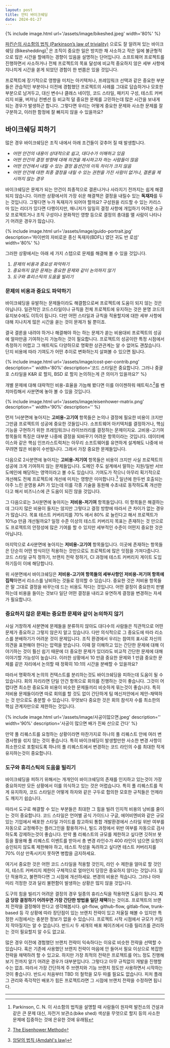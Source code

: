 ```yaml
---
layout: post
title: 안티 바이크쉐딩
date: 2024-01-27
---
```


{% include image.html url='/assets/image/bikeshed.jpeg' width='80%' %}

[파킨슨의 사소함의 법칙 (Parkinson’s law of triviality)](https://en.wikipedia.org/wiki/Law_of_triviality) 으로도 잘 알려져 있는 바이크쉐딩 (Bikeshedding)[^1] 은 조직이 중요한 일은 방치한 채 사소하고 작은 일에 불균형적으로 많은 시간을 할애하는 경향이 있음을 설명하는 단어입니다. 소프트웨어 프로젝트를 진행하면서 사소하거나 전체 프로젝트의 목표 달성에 비교적 중요하지 않은 세부 사항에 지나치게 시간을 쏟게 되었던 경험이 한 번쯤은 있을 것입니다.

프로젝트에 장기적으로 영향을 미치는 아키텍처나, 프레임워크 선택과 같은 중요한 부분들은 관습적인 부분이나 이전에 경험했던 프로젝트의 사례를 그대로 답습하거나 모호한 부분으로 남겨두고, 대신 변수나 클래스 네이밍, 코드 스타일, 패키지 구성, 테스트 커버리지 비율, 버저닝 컨벤션 등 비교적 덜 중요한 문제를 고민하는데 많은 시간을 보내게 되는 경우가 발생하곤 합니다. 그렇다면 우리는 어떻게 중요한 문제와 사소한 문제를 잘 구분하고, 이러한 함정에 잘 빠지지 않을 수 있을까요?

## 바이크쉐딩 피하기

많은 경우 바이크쉐딩은 조직 내에서 아래 조건들이 갖추어 질 때 발생합니다.

* *어떤 안건의 내용이 상대적으로 쉽고, 대다수가 이해하고 있음*
* *어떤 안건의 결정 방향에 대해 의견을 제시하고자 하는 사람들이 많음*
* *어떤 안건에서 내릴 수 있는 결정 옵션간의 이득 차이가 크지 않음*
* *어떤 안건에 대한 최종 결정을 내릴 수 있는 권한을 가진 사람이 없거나, 결론을 제시하지 않는 경우*

바이크쉐딩은 문제가 되는 안건이 최종적으로 결론나거나 사라지기 전까지는 쉽게 해결되지 않습니다. 이러한 상황에서의 가장 쉬운 해결책은 결정을 내릴수 있는 **독재자**를 두는 것입니다. 그렇다면 누가 독재자가 되어야 할까요? 구성원을 리드할 수 있는 카리스마 있는 리더가 있다면 다행이지만, 매니저가 일일히 결정 사항에 개입하기 어려운 소규모 프로젝트거나 조직 구성이나 문화적인 영향 등으로 결정의 총대를 맬 사람이 나타나기 어려운 경우가 많습니다.

{% include image.html url='/assets/image/guido-portrait.jpg' description='파이썬의 자비로운 종신 독재자(BDFL) 였던 귀도 반 로섬' width='80%' %}

그러한 상황에서는 아래 세 가지 스텝으로 문제를 해결해 볼 수 있을 것입니다.

1. *문제의 비용과 중요성 파악하기*
2. *중요하지 않은 문제는 중요한 문제와 같이 논의하지 않기*
3. *도구와 휴리스틱의 도움을 빌리기*

### 문제의 비용과 중요도 파악하기

바이크쉐딩을 유발하는 문제들이라도 해결함으로써 프로젝트에 도움이 되지 않는 것은 아닙니다. 일관적인 코드스타일이나 규칙을 전체 프로젝트에 유지하는 것은 분명 코드의 유지보수에도 이득이 됩니다. 다만 어떤 스타일과 규칙을 적용할지에 대한 세부 사항에 대해 지나치게 많은 시간을 쏟는 것이 문제가 될 뿐이죠.

결국 결론을 내려야 하거나 해결해야 하는 하는 문제가 쏟는 비용대비 프로젝트의 성공에 얼마만큼 기여하는지 가늠하는 것이 필요합니다. 프로젝트의 성공이란 특정 시점에서 측정하기 어렵고 그 매트릭도 다양하므로 명확한 상관관계는 알 수 없어도 괜찮습니다. 단지 비용에 따라 기여도가 어떤 추이로 변화하는지 살펴볼 수 있으면 됩니다.

{% include image.html url='/assets/image/cost-per-contrib.png' description='' width='80%' description='코드 스타일은 중요합니다. 그러나 중괄호 스타일을 K&R 로 할지, BSD 로 할지 논의하는게 큰 의미가 있을까요?' %}

개별 문제에 대해 대략적인 비용-효율을 가늠해 봤다면 이를 아이젠하워 매트릭스[^2]를 벤치마킹해서 사분면에 놓아 볼 수 있을 것입니다.

{% include image.html url='/assets/image/eisenhower-matrix.png' description='' width='90%' description='' %}

먼저 1사분면에 놓아지는 **고비용-고기여** 항목들은 논의나 결정에 필요한 비용이 크지만 그만큼 프로젝트의 성공에 중요한 것들입니다. 소프트웨어 아키텍처를 결정하거나, 핵심 기능을 구현하기 위한 프레임워크나 라이브러리를 결정하는 문제이지요. 고비용-고기여 항목들의 특징은 대부분 나중에 결정을 되바꾸기 어려운 항목이라는 것입니다. 데이터베이스와 같은 핵심 인프라스트럭처는 아무리 소프트웨어를 유연하게 설계해도 나중에 바꾸려면 많은 비용이 수반됩니다. 그래서 가장 중요한 문제들입니다.

다음으로 2사분면에 놓아지는 **고비용-저기여** 항목들은 비용이 크지만 사실 프로젝트의 성공에 크게 기여하지 않는 문제들입니다. 도메인 주도 설계에서 말하는 지원/일반 서브도메인에 해당하는 영역이라고 볼 수도 있습니다. 기여도가 작으니 아무리 획기적으로 개선해도 전체 프로젝트에 개선에 미치는 영향은 미미합니다.[^3] 일년에 한두번 호출되는 아주 느린 운영용 API 가 있는데 이를 각종 기술을 동원해 수초내로 동작하도록 개선한다고 해서 비즈니스에 큰 도움이 되진 않을 것입니다.

그 다음으로는 3사분면에 놓아지는 **저비용-저기여** 항목들입니다. 이 항목들은 해결하는데 그다지 많은 비용이 들지는 않지만 그렇다고 결정 방향에 따라서 큰 차이가 없는 경우가 많습니다. 목표 테스트 커버리지를 70% 에서 80% 로 늘린다고 해서 프로젝트가 10%p 만큼 개선될까요? 일정 수준 이상의 테스트 커버리지 목표는 존재하는 것 만으로도 프로젝트의 안정성에 많은 기여를 할 수 있지만 세부적인 수준이 어떤지 중요한 것은 아닙니다.

마지막으로 4사분면에 놓아지는 **저비용-고기여** 항목들입니다. 이곳에 존재하는 항목들은 단순히 어떤 방식이던 적용하는 것만으로도 프로젝트에 많은 잇점을 가져다줍니다. 코드 스타일 규칙 정하기, 브랜치 전략 정하기, CI 과정에 테스트 커버리지 게이트 도입하기등이 이에 해당합니다.

위 사분면에서 바이크쉐딩은 **저비용-고기여 항목들의 세부사항인 저비용-저기여 항목에 집착**하면서 리소스를 낭비하는 것들로 정의할 수 있습니다. 중요한 것은 저비용 항목들은 말 그대로 결정을 바꾸는데 드는 비용도 적다는 것입니다. 어떤 결정이 중요한지 판별하는데 비용을 들이는 것보다 일단 어떤 결정을 내리고 유연하게 결정을 변경하는 자세가 필요합니다.

### 중요하지 않은 문제는 중요한 문제와 같이 논의하지 않기

사실 거창하게 사분면에 문제들을 분류하지 않아도 대다수의 사람들은 직관적으로 어떤 문제가 중요하고 그렇지 않은지 알고 있습니다. 다만 의식적으로 그 중요도에 따라 리소스를 분배하기가 어려운 것이 문제입니다. 조직 환경에서 우리는 참여의 표시로 자신의 의견을 표현해야 한다는 압력을 받습니다. 이때 잘 이해하고 있는 간단한 문제에 대해 이야기하는 것이 훨신 쉽기 때문에 더 중요한 문제가 있더라도 비교적 간단한 문제에 대해 이야기할 가능성이 높습니다. 이러한 상황에서 10 만큼 중요한 문제와 1 만큼 중요한 문제를 같은 자리에서 논의할 때 정확히 10:1의 시간을 분배할 수 있을까요?

따라서 명확하게 논의의 컨텍스트를 분리하는것도 바이크쉐딩을 피하는데 도움이 될 수 있습니다. 회의 자리라면 단일 안건 항목으로 회의를 진행하는 것이 좋습니다. 그것이 어렵다면 최소한 중요도와 비용이 비슷한 문제들끼리 비슷하게 묶는것이 좋습니다. 특히 저비용 문제들이라면 따로 회의를 할 것도 없이 간단하게 팀 메신저안에서 제안-채택하는 것 만으로도 충분할 수 있습니다. 무엇보다 중요한 것은 회의 참석자 수를 최소한의 핵심 관계자만으로 제한하는 것입니다.

{% include image.html url='/assets/image/사공이많으면.jpeg' description='' width='90%' description='사공이 많으면 배가 진짜 산으로 간다' %}

만약 풀 리퀘스트를 요청하는 상황이라면 마찬가지로 하나의 풀 리퀘스트 안에 여러 변경사항을 섞지 않는 것이 좋습니다. 특히 바이크쉐딩이 발생할만한 사소한 변경 사항이 최소한으로 포함되도록 하나의 풀 리퀘스트에서 변경하는 코드 라인의 수를 최대한 작게 유지하는것이 중요합니다.

### 도구와 휴리스틱의 도움을 빌리기

바이크쉐딩을 피하기 위해서는 개개인이 바이크쉐딩의 존재를 인지하고 있는것이 가장 중요하지만 모든 상황에서 이를 의식하고 있는 것은 어렵습니다. 특히 풀 리퀘스트를 적게 유지하자, 코드 스타일은 어떻게 하자와 같은 구두로 합의한 모호한 규칙들은 언제라도 깨지기 쉽습니다.

따라서 도구로 해결할 수 있는 부분들은 최대한 그 힘을 빌려 인지적 비용의 낭비를 줄이는 것이 중요합니다. 코드 스타일은 언어별 공식 가이드나 구글, 에어비엔비와 같은 규모 있는 기업에서 배포한 스타일 가이드를 참고하되 통합 개발환경에서 스타일 위반 여부를 자동으로 교정해주는 플러그인을 활용하거나, 빌드 과정에서 위반 여부를 자동으로 검사하도록 강제하는것이 좋습니다. 만약 풀 리퀘스트의 규모를 제한하고 싶다면 깃허브 봇등을 활용해 풀 리퀘스트 이벤트를 받아서 총 변경 라인수가 400 라인이 넘으면 요청이 승인되지 않도록 제한해야 하고, 테스트 작성을 독려하고 싶다면 테스트 커버리지를 70% 이상 만족시키지 못하면 병합을 금지하세요.

여기서 중요한 것은 어떤 코드 스타일을 적용할 것인지, 라인 수 제한을 얼마로 할 것인지, 테스트 커버리지 제한이 구체적으로 얼마인지 당장은 중요하지 않다는 것입니다. 일단 적용하고, 불편하다면 그 시점에 개선하세요. 변경의 비용은 적습니다. 그러나 아마 미리 걱정한 것과 달리 불편함이 발생하는 상황은 많지 않을 것입니다.

도구의 힘을 빌리기 어려운 결정의 경우 일종의 휴리스틱을 적용하면 도움이 됩니다. **지금 당장 결정하기 어려우면 가장 간단한 방법을 일단 채택**하는 것이죠. 프로젝트의 브랜치 전략을 결정해야 한다고 생각해봅시다. git-flow, github-flow, gitlab-flow, trunk-based 등 각 상황에 따라 장단점이 있는 브랜치 전략이 있고 저울질 해볼 수 있지만 특정한 시점에서는 충분한 정보가 없을 수 있습니다. 프로젝트 시작 시점에서 규모가 커질지 작아질지는 알 수 없습니다. 반드시 두 세개의 배포 페이즈에서 다중 릴리즈를 관리하는 것이 필요할지 알 수도 없고요.

많은 경우 이전에 경험했던 브랜치 전략이 익숙하다는 이유로 비슷한 전략을 선택할 수 있습니다. 혹은 기존에 사용했던 브랜치 전략이 마음에 안 들어서 필요 이상으로 복잡한 전략을 채택하려 할 수 있고요. 하지만 가장 최적의 전략은 프로젝트를 어느 정도 진행해보기 전까지 알기 어려운 경우가 대부분입니다. 그렇다고 아무 규칙없이 개발을 진행할 수는 없죠. 따라서 가장 간단하게 주 브랜치와 기능 브랜치 정도만 사용하면서 시작하는 것이 좋습니다. 반드시 처음부터 TBD 의 철학을 모두 따를 필요도 없습니다. 피처 플래그 관리와 즉각적인 배포가 힘든 프로젝트라면 그 시점에 브랜치 전략을 수정하면 됩니다.


---
[^1]: Parkinson, C. N. 이 사소함의 법칙을 설명할 때 사람들이 원자력 발전소의 건설과 같은 큰 문제 대신, 자전거 보관소(bike shed) 색상을 무엇으로 할지 등의 사소한 문제에 집중하는 것에 은유한 것에 유래됨
[^2]: [The Eisenhower Method](https://en.wikipedia.org/wiki/Time_management#The_Eisenhower_Method)
[^3]: [암달의 법칙 (Amdahl's law)](https://ko.wikipedia.org/wiki/%EC%95%94%EB%8B%AC%EC%9D%98_%EB%B2%95%EC%B9%99)


